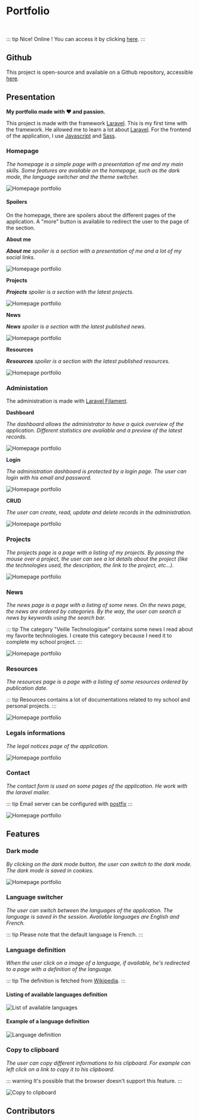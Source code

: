 <script setup>
import { VPTeamMembers } from 'vitepress/theme'

const additionalsMembers = []

const members = [
	...additionalsMembers,
  {
		avatar: "https://github.com/AlxisHenry.png",
		name: "Alexis Henry",
		title: "Contributor",
		links: [
			{ icon: "github", link: "https://github.com/Alxishenry" },
			{
				icon: "linkedin",
				link: "https://www.linkedin.com/in/alexishenry03",
			},
  	],
  },
];

</script>

# Portfolio <Badge type="tip" text="v3.7.5" />

<br>

::: tip Nice!
Online ! You can access it by clicking [here](https://alexishenry.eu).
:::

## Github

This project is open-source and available on a Github repository, accessible [here](https://github.com/AlxisHenry/alexishenry.eu). 

## Presentation

**My portfolio made with :heart: and passion.**

This project is made with the framework [Laravel](https://laravel.com/). This is my first time with the framework. He allowed me to learn a lot about [Laravel](https://laravel.com/). For the frontend of the application, I use [Javascript](https://www.javascript.com/) and [Sass](https://sass-lang.com/).

### Homepage

*The homepage is a simple page with a presentation of me and my main skills. Some features are available on the homepage, such as the dark mode, the language switcher and the theme switcher.*

![Homepage portfolio](/static/portfolio-home.png)

#### Spoilers

On the homepage, there are spoilers about the different pages of the application. A "more" button is available to redirect the user to the page of the section.

**About me**

***About me** spoiler is a section with a presentation of me and a lot of my social links.*

![Homepage portfolio](/static/portfolio-spoilers-about.png)

**Projects**

***Projects** spoiler is a section with the latest projects.*

![Homepage portfolio](/static/portfolio-spoilers-projects.png)

**News**

***News** spoiler is a section with the latest published news.*

![Homepage portfolio](/static/portfolio-spoilers-news.png)

**Resources**

***Resources** spoiler is a section with the latest published resources.*

![Homepage portfolio](/static/portfolio-spoilers-resources.png)

### Administation

The administration is made with [Laravel Filament](https://filamentadmin.com/).

**Dashboard**

*The dashboard allows the administrator to have a quick overview of the application. Different statistics are available and a preview of the latest records.*

![Homepage portfolio](/static/portfolio-admin.png)

**Login**

*The administration dashboard is protected by a login page. The user can login with his email and password.*

![Homepage portfolio](/static/portfolio-login.png)

**CRUD**

*The user can create, read, update and delete records in the administration.*

![Homepage portfolio](/static/portfolio-admin-example-records.png)

### Projects

*The projects page is a page with a listing of my projects. By passing the mouse over a project, the user can see a lot details about the project (like the technologies used, the description, the link to the project, etc...).*

![Homepage portfolio](/static/portfolio-projects.png)

### News

*The news page is a page with a listing of some news. On the news page, the news are ordered by categories. By the way, the user can search a news by keywords using the search bar.*

::: tip
The category "Veille Technologique" contains some news I read about my favorite technologies. I create this category because I need it to complete my school project.
:::

![Homepage portfolio](/static/portfolio-news.png)

### Resources

*The resources page is a page with a listing of some resources ordered by publication date.*

::: tip
Resources contains a lot of documentations related to my school and personal projects.
:::

![Homepage portfolio](/static/portfolio-resources.png)

### Legals informations

*The legal notices page of the application.*

![Homepage portfolio](/static/portfolio-legals.png)

### Contact

*The contact form is used on some pages of the application. He work with the laravel mailer.*

::: tip
Email server can be configured with [postfix](https://www.postfix.org/)
:::

![Homepage portfolio](/static/portfolio-contact.png)

## Features

### Dark mode  <Badge type="tip" text="release v3.1" />

*By clicking on the dark mode button, the user can switch to the dark mode. The dark mode is saved in cookies.*

![Homepage portfolio](/static/portfolio-home-dark.png)

### Language switcher  <Badge type="tip" text="released v3.7" />

*The user can switch between the languages of the application. The language is saved in the session. Available languages are English and French.*	

::: tip
Please note that the default language is French.
:::


### Language definition

*When the user click on a image of a language, if available, he's redirected to a page with a definition of the language.*

::: tip
The definition is fetched from [Wikipedia](https://www.wikipedia.org/).
:::

#### Listing of available languages definition

![List of available languages](/static/portfolio-languages.png)

#### Example of a language definition

![Language definition](/static/portfolio-language.png)

### Copy to clipboard

*The user can copy different informations to his clipboard. For example can left click on a link to copy it to his clipboard.*

::: warning
It's possible that the browser doesn't support this feature.
:::

![Copy to clipboard](/static/portfolio-copy-to-clipboard.png)

## Contributors

<VPTeamMembers size="medium" :members="members" />
